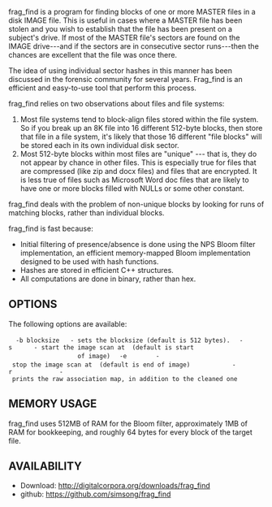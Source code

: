 frag_find is a program for finding blocks of one or more MASTER files in
a disk IMAGE file. This is useful in cases where a MASTER file has been
stolen and you wish to establish that the file has been present on a
subject's drive. If most of the MASTER file's sectors are found on the
IMAGE drive---and if the sectors are in consecutive sector runs---then
the chances are excellent that the file was once there.

The idea of using individual sector hashes in this manner has been
discussed in the forensic community for several years. Frag_find is an
efficient and easy-to-use tool that perform this process.

frag_find relies on two observations about files and file systems:

1.  Most file systems tend to block-align files stored within the file
    system. So if you break up an 8K file into 16 different 512-byte
    blocks, then store that file in a file system, it's likely that
    those 16 different "file blocks" will be stored each in its own
    individual disk sector.
2.  Most 512-byte blocks within most files are "unique" --- that is,
    they do not appear by chance in other files. This is especially true
    for files that are compressed (like zip and docx files) and files
    that are encrypted. It is less true of files such as Microsoft Word
    doc files that are likely to have one or more blocks filled with
    NULLs or some other constant.

frag_find deals with the problem of non-unique blocks by looking for
runs of matching blocks, rather than individual blocks.

frag_find is fast because:

- Initial filtering of presence/absence is done using the NPS Bloom
  filter implementation, an efficient memory-mapped Bloom implementation
  designed to be used with hash functions.
- Hashes are stored in efficient C++ structures.
- All computations are done in binary, rather than hex.

## OPTIONS

The following options are available:

`  -b blocksize   - sets the blocksize (default is 512 bytes).`
`  -s `<start>`     - start the image scan at `<start>` (default is start`
`                   of image)`
`  -e `<end>`       - stop the image scan at `<end>` (default is end of image)         `
`  -r             - prints the raw association map, in addition to the cleaned one`

## MEMORY USAGE

frag_find uses 512MB of RAM for the Bloom filter, approximately 1MB of
RAM for bookkeeping, and roughly 64 bytes for every block of the target
file.

## AVAILABILITY

- Download: <http://digitalcorpora.org/downloads/frag_find>
- github: <https://github.com/simsong/frag_find>